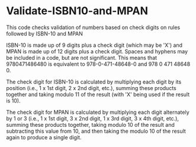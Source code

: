 Validate-ISBN10-and-MPAN
========================

This code checks validation of numbers based on check digits on rules followed by ISBN-10 and MPAN

ISBN-10 is made up of 9 digits plus a check digit (which may be 'X') and MPAN is made up of 12 digits plus a check digit. Spaces and hyphens may be included in a code, but are not significant. This means that 9780471486480 is equivalent to 978-0-471-48648-0 and 978 0 471 48648 0.

The check digit for ISBN-10 is calculated by multiplying each digit by its position (i.e., 1 x 1st digit, 2 x 2nd digit, etc.), summing these products together and taking modulo 11 of the result (with 'X' being used if the result is 10).

The check digit for MPAN is calculated by multiplying each digit alternately by 1 or 3 (i.e., 1 x 1st digit, 3 x 2nd digit, 1 x 3rd digit, 3 x 4th digit, etc.), summing these products together, taking modulo 10 of the result and subtracting this value from 10, and then taking the modulo 10 of the result again to produce a single digit.

